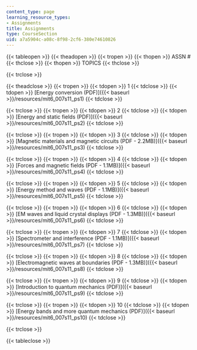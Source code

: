 ```yaml
---
content_type: page
learning_resource_types:
- Assignments
title: Assignments
type: CourseSection
uid: a7a5904c-a08c-8f98-2cf6-380e74610826
---
```


{{< tableopen >}}
{{< theadopen >}}
{{< tropen >}}
{{< thopen >}}
ASSN #
{{< thclose >}}
{{< thopen >}}
TOPICS
{{< thclose >}}

{{< trclose >}}

{{< theadclose >}}
{{< tropen >}}
{{< tdopen >}}
1
{{< tdclose >}}
{{< tdopen >}}
[Energy conversion (PDF)]({{< baseurl >}}/resources/mit6_007s11_ps1)
{{< tdclose >}}

{{< trclose >}}
{{< tropen >}}
{{< tdopen >}}
2
{{< tdclose >}}
{{< tdopen >}}
[Energy and static fields (PDF)]({{< baseurl >}}/resources/mit6_007s11_ps2)
{{< tdclose >}}

{{< trclose >}}
{{< tropen >}}
{{< tdopen >}}
3
{{< tdclose >}}
{{< tdopen >}}
[Magnetic materials and magnetic circuits (PDF - 2.2MB)]({{< baseurl >}}/resources/mit6_007s11_ps3)
{{< tdclose >}}

{{< trclose >}}
{{< tropen >}}
{{< tdopen >}}
4
{{< tdclose >}}
{{< tdopen >}}
[Forces and magnetic fields (PDF - 1.1MB)]({{< baseurl >}}/resources/mit6_007s11_ps4)
{{< tdclose >}}

{{< trclose >}}
{{< tropen >}}
{{< tdopen >}}
5
{{< tdclose >}}
{{< tdopen >}}
[Energy method and waves (PDF - 1.1MB)]({{< baseurl >}}/resources/mit6_007s11_ps5)
{{< tdclose >}}

{{< trclose >}}
{{< tropen >}}
{{< tdopen >}}
6
{{< tdclose >}}
{{< tdopen >}}
[EM waves and liquid crystal displays (PDF - 1.3MB)]({{< baseurl >}}/resources/mit6_007s11_ps6)
{{< tdclose >}}

{{< trclose >}}
{{< tropen >}}
{{< tdopen >}}
7
{{< tdclose >}}
{{< tdopen >}}
[Spectrometer and interference (PDF - 1.1MB)]({{< baseurl >}}/resources/mit6_007s11_ps7)
{{< tdclose >}}

{{< trclose >}}
{{< tropen >}}
{{< tdopen >}}
8
{{< tdclose >}}
{{< tdopen >}}
[Electromagnetic waves at boundaries (PDF - 1.3MB)]({{< baseurl >}}/resources/mit6_007s11_ps8)
{{< tdclose >}}

{{< trclose >}}
{{< tropen >}}
{{< tdopen >}}
9
{{< tdclose >}}
{{< tdopen >}}
[Introduction to quantum mechanics (PDF)]({{< baseurl >}}/resources/mit6_007s11_ps9)
{{< tdclose >}}

{{< trclose >}}
{{< tropen >}}
{{< tdopen >}}
10
{{< tdclose >}}
{{< tdopen >}}
[Energy bands and more quantum mechanics (PDF)]({{< baseurl >}}/resources/mit6_007s11_ps10)
{{< tdclose >}}

{{< trclose >}}

{{< tableclose >}}